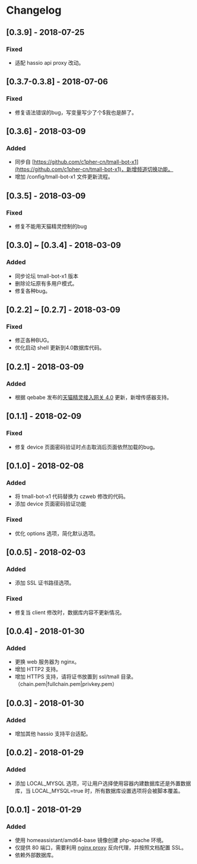 # Changelog

## [0.3.9] - 2018-07-25
### Fixed
- 适配 hassio api proxy 改动。

## [0.3.7-0.3.8] - 2018-07-06
### Fixed
- 修复语法错误的bug，写变量写少了个$我也是醉了。

## [0.3.6] - 2018-03-09
### Added
- 同步自 [https://github.com/c1pher-cn/tmall-bot-x1](https://github.com/c1pher-cn/tmall-bot-x1)，新增频道切换功能。
- 增加 /config/tmall-bot-x1 文件更新流程。

## [0.3.5] - 2018-03-09
### Fixed
- 修复不能用天猫精灵控制的bug

## [0.3.0] ~ [0.3.4] - 2018-03-09
### Added 
- 同步论坛 tmall-bot-x1 版本
- 删除论坛原有多用户模式。
- 修复各种bug。


## [0.2.2] ~ [0.2.7] - 2018-03-09
### Fixed
- 修正各种BUG。
- 优化启动 shell 更新到4.0数据库代码。

## [0.2.1] - 2018-03-09
### Added
- 根据 qebabe 发布的[天猫精灵接入网关 4.0](https://bbs.hassbian.com/thread-2982-1-1.html) 更新，新增传感器支持。

## [0.1.1] - 2018-02-09
### Fixed
- 修复 device 页面密码验证时点击取消后页面依然加载的bug。

## [0.1.0] - 2018-02-08
### Added
- 将 tmall-bot-x1 代码替换为 czweb 修改的代码。
- 添加 device 页面密码验证功能

### Fixed
- 优化 options 选项，简化默认选项。

## [0.0.5] - 2018-02-03
### Added
- 添加 SSL 证书路径选项。

### Fixed
- 修复当 client 修改时，数据库内容不更新情况。


## [0.0.4] - 2018-01-30
### Added
- 更换 web 服务器为 nginx。
- 增加 HTTP2 支持。
- 增加 HTTPS 支持，请将证书放置到 ssl/tmall 目录。（chain.pem|fullchain.pem|privkey.pem）

## [0.0.3] - 2018-01-30
### Added
- 增加其他 hassio 支持平台适配。

## [0.0.2] - 2018-01-29
### Added
- 添加 LOCAL_MYSQL 选项，可让用户选择使用容器内建数据库还是外置数据库，当 LOCAL_MYSQL=true 时，所有数据库设置选项将会被脚本覆盖。

## [0.0.1] - 2018-01-29
### Added
- 使用 homeassistant/amd64-base 镜像创建 php-apache 环境。
- 仅提供 80 端口，需要利用 [nginx proxy](https://github.com/bestlibre/hassio-addons/tree/master/nginx_proxy) 反向代理，并按照文档配置 SSL。
- 依赖外部数据库。
